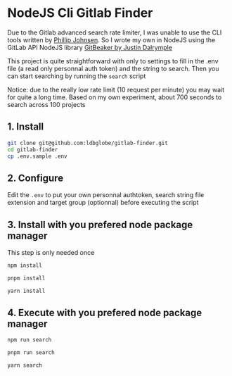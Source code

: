# NodeJS Cli Gitlab Finder

Due to the Gitlab advanced search rate limiter, I was unable to use the CLI tools written by [Phillip Johnsen](https://github.com/phillipj/gitlab-search). So I wrote my own in NodeJS using the GitLab API NodeJS library [GitBeaker by Justin Dalrymple](https://github.com/jdalrymple/gitbeaker)

This project is quite straightforward with only to settings to fill in the .env file (a read only personnal auth token) and the string to search. Then you can start searching by running the ``search`` script

Notice: due to the really low rate limit (10 request per minute) you may wait for quite a long time. Based on my own experiment, about 700 seconds to search across 100 projects

## 1. Install

```bash
git clone git@github.com:ldbglobe/gitlab-finder.git
cd gitlab-finder
cp .env.sample .env
```

## 2. Configure

Edit the ``.env`` to put your own personnal authtoken, search string file extension and target group (optionnal) before executing the script

## 3. Install with you prefered node package manager

This step is only needed once

```bash
npm install
```
```bash
pnpm install
```
```bash
yarn install
```

## 4. Execute with you prefered node package manager

```bash
npm run search
```

```bash
pnpm run search
```

```bash
yarn search
```